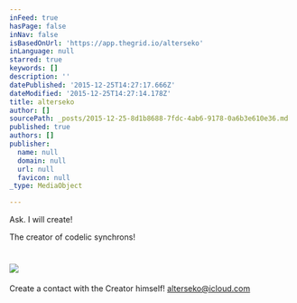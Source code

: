 ```yaml
---
inFeed: true
hasPage: false
inNav: false
isBasedOnUrl: 'https://app.thegrid.io/alterseko'
inLanguage: null
starred: true
keywords: []
description: ''
datePublished: '2015-12-25T14:27:17.666Z'
dateModified: '2015-12-25T14:27:14.178Z'
title: alterseko
author: []
sourcePath: _posts/2015-12-25-8d1b8688-7fdc-4ab6-9178-0a6b3e610e36.md
published: true
authors: []
publisher:
  name: null
  domain: null
  url: null
  favicon: null
_type: MediaObject

---
```

Ask. I will create!

The creator of codelic synchrons!

# ![](https://s3-us-west-2.amazonaws.com/the-grid-img/p/09d001fe4bda3da9e84c753bec92952df0fddba7.png)

Create a contact with the Creator himself! [alterseko@icloud.com][0]

[0]: mailto:alterseko@icloud.com